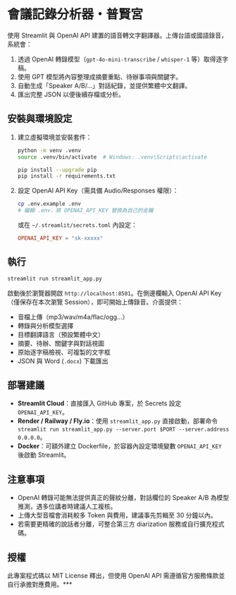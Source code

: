 # 會議記錄分析器・普賢宮

使用 Streamlit 與 OpenAI API 建置的語音轉文字翻譯器。上傳台語或國語錄音，系統會：

1. 透過 OpenAI 轉錄模型（`gpt-4o-mini-transcribe` / `whisper-1` 等）取得逐字稿。
2. 使用 GPT 模型將內容整理成摘要重點、待辦事項與關鍵字。
3. 自動生成「Speaker A/B/...」對話紀錄，並提供繁體中文翻譯。
4. 匯出完整 JSON 以便後續存檔或分析。

## 安裝與環境設定

1. 建立虛擬環境並安裝套件：
   ```bash
   python -m venv .venv
   source .venv/bin/activate  # Windows: .venv\Scripts\activate

   pip install --upgrade pip
   pip install -r requirements.txt
   ```

2. 設定 OpenAI API Key（需具備 Audio/Responses 權限）：
   ```bash
   cp .env.example .env
   # 編輯 .env，將 OPENAI_API_KEY 替換為自己的金鑰
   ```

   或在 `~/.streamlit/secrets.toml` 內設定：
   ```toml
   OPENAI_API_KEY = "sk-xxxxx"
   ```

## 執行

```bash
streamlit run streamlit_app.py
```

啟動後於瀏覽器開啟 `http://localhost:8501`。在側邊欄輸入 OpenAI API Key（僅保存在本次瀏覽 Session），即可開始上傳錄音。介面提供：
- 音檔上傳（mp3/wav/m4a/flac/ogg...）
- 轉錄與分析模型選擇
- 目標翻譯語言（預設繁體中文）
- 摘要、待辦、關鍵字與對話視圖
- 原始逐字稿檢視、可複製的文字框
- JSON 與 Word (`.docx`) 下載匯出

## 部署建議

- **Streamlit Cloud**：直接匯入 GitHub 專案，於 Secrets 設定 `OPENAI_API_KEY`。
- **Render / Railway / Fly.io**：使用 `streamlit_app.py` 直接啟動，部署命令 `streamlit run streamlit_app.py --server.port $PORT --server.address 0.0.0.0`。
- **Docker**：可額外建立 Dockerfile，於容器內設定環境變數 `OPENAI_API_KEY` 後啟動 Streamlit。

## 注意事項

- OpenAI 轉錄可能無法提供真正的聲紋分離，對話欄位的 Speaker A/B 為模型推測，遇多位講者時建議人工複核。
- 上傳大型音檔會消耗較多 Token 與費用，建議事先剪輯至 30 分鐘以內。
- 若需要更精確的說話者分離，可整合第三方 diarization 服務或自行擴充程式碼。

## 授權

此專案程式碼以 MIT License 釋出，但使用 OpenAI API 需遵循官方服務條款並自行承擔對應費用。***
